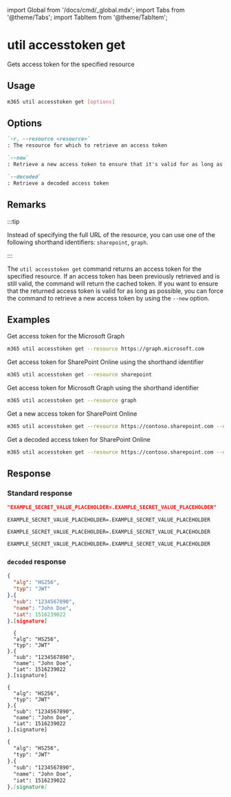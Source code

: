 <!-- DISCLAIMER: All secrets, passwords, and sensitive values in this document are examples only and not real credentials. -->
import Global from '/docs/cmd/_global.mdx';
import Tabs from '@theme/Tabs';
import TabItem from '@theme/TabItem';

# util accesstoken get

Gets access token for the specified resource

## Usage

```sh
m365 util accesstoken get [options]
```

## Options

```md definition-list
`-r, --resource <resource>`
: The resource for which to retrieve an access token

`--new`
: Retrieve a new access token to ensure that it's valid for as long as possible

`--decoded`
: Retrieve a decoded access token
```

<Global />

## Remarks

:::tip

Instead of specifying the full URL of the resource, you can use one of the following shorthand identifiers: `sharepoint`, `graph`.

:::

The `util accesstoken get` command returns an access token for the specified resource. If an access token has been previously retrieved and is still valid, the command will return the cached token. If you want to ensure that the returned access token is valid for as long as possible, you can force the command to retrieve a new access token by using the `--new` option.

## Examples

Get access token for the Microsoft Graph

```sh
m365 util accesstoken get --resource https://graph.microsoft.com
```

Get access token for SharePoint Online using the shorthand identifier

```sh
m365 util accesstoken get --resource sharepoint
```

Get access token for Microsoft Graph using the shorthand identifier

```sh
m365 util accesstoken get --resource graph
```

Get a new access token for SharePoint Online

```sh
m365 util accesstoken get --resource https://contoso.sharepoint.com --new
```

Get a decoded access token for SharePoint Online

```sh
m365 util accesstoken get --resource https://contoso.sharepoint.com --decoded
```

## Response

### Standard response

<Tabs>
  <TabItem value="JSON">

  ```json
  "EXAMPLE_SECRET_VALUE_PLACEHOLDER=.EXAMPLE_SECRET_VALUE_PLACEHOLDER"
  ```

  </TabItem>
  <TabItem value="Text">

  ```text
  EXAMPLE_SECRET_VALUE_PLACEHOLDER=.EXAMPLE_SECRET_VALUE_PLACEHOLDER
  ```

  </TabItem>
  <TabItem value="CSV">

  ```csv
  EXAMPLE_SECRET_VALUE_PLACEHOLDER=.EXAMPLE_SECRET_VALUE_PLACEHOLDER
  ```

  </TabItem>
  <TabItem value="Markdown">

  ```md
  EXAMPLE_SECRET_VALUE_PLACEHOLDER=.EXAMPLE_SECRET_VALUE_PLACEHOLDER
  ```

  </TabItem>
</Tabs>

### `decoded` response

<Tabs>
  <TabItem value="JSON">

  ```json
  {
    "alg": "HS256",
    "typ": "JWT"
  }.{
    "sub": "1234567890",
    "name": "John Doe",
    "iat": 1516239022
  }.[signature]
  ```

  </TabItem>
  <TabItem value="Text">

  ```text
    {
    "alg": "HS256",
    "typ": "JWT"
  }.{
    "sub": "1234567890",
    "name": "John Doe",
    "iat": 1516239022
  }.[signature]
  ```

  </TabItem>
  <TabItem value="CSV">

  ```csv
  {
    "alg": "HS256",
    "typ": "JWT"
  }.{
    "sub": "1234567890",
    "name": "John Doe",
    "iat": 1516239022
  }.[signature]
  ```

  </TabItem>
  <TabItem value="Markdown">

  ```md
  {
    "alg": "HS256",
    "typ": "JWT"
  }.{
    "sub": "1234567890",
    "name": "John Doe",
    "iat": 1516239022
  }.[signature]
  ```

  </TabItem>
</Tabs>
